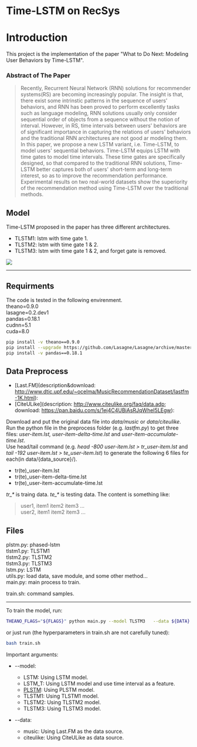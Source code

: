# Time-LSTM on RecSys


# Introduction

This project is the implementation of the paper "What to Do Next: Modeling User Behaviors by Time-LSTM".

### Abstract of The Paper

>Recently, Recurrent Neural Network (RNN) solutions for recommender systems(RS) are becoming increasingly popular. The insight is that, there exist some intrinstic patterns in the sequence of users' behaviors, and RNN has been proved to perform excellently tasks such as language modeling, RNN solutions usually only consider sequential order of objects from a sequence without the notion of interval. However, in RS, time intervals between users' behaviors are of significant importance in capturing the relations of users' behaviors and the traditional RNN architectures are not good ar modeling them. In this paper, we propose a new LSTM variant, i.e. Time-LSTM, to model users' sequential behaviors. Time-LSTM equips LSTM with time gates to model time intervals. These time gates are specifically designed, so that compared to the traditional RNN solutions, Time-LSTM better captures both of users' short-term and long-term interest, so as to improve the recommendation performance. Experimental results on two real-world datasets show the superiority of the recommendation method using Time-LSTM over the traditional methods.

## Model

Time-LSTM proposed in the paper has three different architectures.

* TLSTM1: lstm with time gate 1.
* TLSTM2: lstm with time gate 1 & 2.
* TLSTM3: lstm with time gate 1 & 2, and forget gate is removed.

![](http://d.pr/i/nVrp+)

****************

## Requirments

The code is tested in the following envirenment.  
theano=0.9.0  
lasagne=0.2.dev1  
pandas=0.18.1  
cudnn=5.1  
cuda=8.0  

```bash
pip install -v theano==0.9.0
pip install --upgrade https://github.com/Lasagne/Lasagne/archive/master.zip
pip install -v pandas==0.18.1
```

## Data Preprocess

* [Last.FM](description&download: http://www.dtic.upf.edu/~ocelma/MusicRecommendationDataset/lastfm-1K.html):   
* [CiteULike](description: http://www.citeulike.org/faq/data.adp; download: https://pan.baidu.com/s/1ej4C4UBiAsRJqWheI5LEgw):   

Download and put the original data file into _data/music_ or _data/citeulike_.  
Run the python file in the preprocess folder (e.g. _lastfm.py_) to get three files: _user-item.lst, user-item-delta-time.lst_ and _user-item-accumulate-time.lst_.  
Use head/tail command (e.g. _head -800 user-item.lst > tr\_user-item.lst_ and _tail -192 user-item.lst > te\_user-item.lst_) to generate the following 6 files for each(in data/{data_source}/).  

* tr(te)\_user-item.lst
* tr(te)\_user-item-delta-time.lst
* tr(te)\_user-item-accumulate-time.lst

_tr\_*_ is traing data. _te\_*_ is testing data. The content is something like: 

>user1, item1 item2 item3 ...  
user2, item1 item2 item3 ...  

## Files

plstm.py: phased-lstm  
tlstm1.py: TLSTM1  
tlstm2.py: TLSTM2  
tlstm3.py: TLSTM3  
lstm.py: LSTM  
utils.py: load data, save module, and some other method...  
main.py: main process to train.  

train.sh: command samples.


******************

To train the model, run:

```bash
THEANO_FLAGS="${FLAGS}" python main.py --model TLSTM3   --data ${DATA} --batch_size ${BATCH} --vocab_size ${VOCAB} --max_len ${MLEN} --fixed_epochs ${FIXED_EPOCHS} --num_epochs ${NUM_EPOCHS} --num_hidden ${NHIDDEN} --test_batch ${TEST_BATCH} --learning_rate ${LEARNING_RATE} --sample_time ${SAMPLE_TIME}
```
or just run (the hyperparameters in train.sh are not carefully tuned):

```bash
bash train.sh
```

Important arguments:

* --model: 
    * LSTM: Using LSTM model.
    * LSTM_T: Using LSTM model and use time interval as a feature.
    * [PLSTM](https://arxiv.org/abs/1610.09513): Using PLSTM model.
    * TLSTM1: Using TLSTM1 model.
    * TLSTM2: Using TLSTM2 model.
    * TLSTM3: Using TLSTM3 model.
    
* --data:
    * music: Using Last.FM as the data source.
    * citeulike: Using CiteULike as data source.

